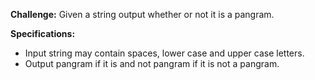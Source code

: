 **Challenge:** Given a string output whether or not it is a pangram.

**Specifications:**  
 - Input string may contain spaces, lower case and upper case letters.  
 - Output pangram if it is and not pangram if it is not a pangram.

